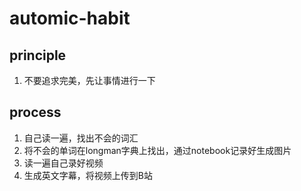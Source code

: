 # automic-habit
## principle
1. 不要追求完美，先让事情进行一下

## process
1. 自己读一遍，找出不会的词汇
2. 将不会的单词在longman字典上找出，通过notebook记录好生成图片
3. 读一遍自己录好视频
4. 生成英文字幕，将视频上传到B站